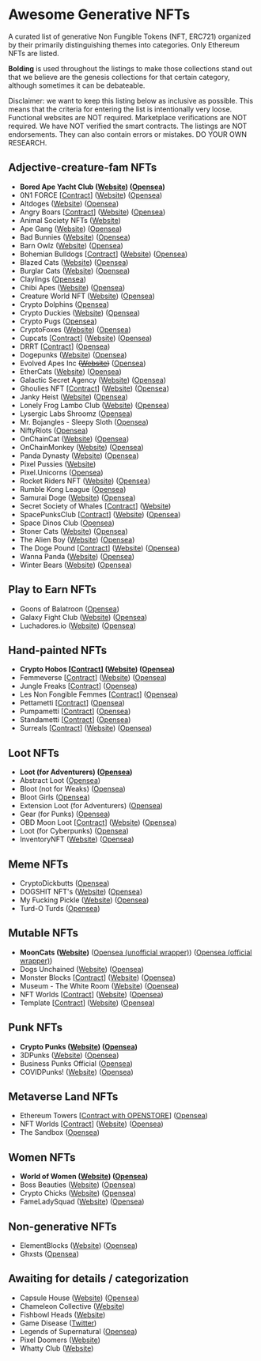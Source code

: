 # Awesome Generative NFTs

A curated list of generative Non Fungible Tokens (NFT, ERC721) organized by their primarily distinguishing themes into categories. Only Ethereum NFTs are listed.

**Bolding** is used throughout the listings to make those collections stand out that we believe are the genesis collections for that certain category, although sometimes it can be debateable.

Disclaimer: we want to keep this listing below as inclusive as possible. This means that the criteria for entering the list is intentionally very loose. Functional websites are NOT required. Marketplace verifications are NOT required. We have NOT verified the smart contracts. The listings are NOT endorsements. They can also contain errors or mistakes. DO YOUR OWN RESEARCH.

## Adjective-creature-fam NFTs

* **Bored Ape Yacht Club ([Website](https://boredapeyachtclub.com/)) ([Opensea](https://opensea.io/collection/boredapeyachtclub))**
* 0N1 FORCE [[Contract](https://etherscan.io/address/0x3bf2922f4520a8ba0c2efc3d2a1539678dad5e9d#code)] ([Website](https://www.0n1force.com/)) ([Opensea](https://opensea.io/collection/0n1-force))
* Altdoges ([Website](https://www.altdoges.com/)) ([Opensea](https://opensea.io/collection/altdoges))
* Angry Boars [[Contract](https://etherscan.io/address/0xa66cc78067fd1e6aa3eec4ccdff88d81527f92c1#code)] ([Website](https://www.angryboars.com/)) ([Opensea](https://opensea.io/collection/angryboarsnft))
* Animal Society NFTs ([Website](https://animalsocietynft.com/))
* Ape Gang ([Website](https://apegang.art/)) ([Opensea](https://opensea.io/collection/ape-gang))
* Bad Bunnies ([Website](https://badbunniesnft.com/)) ([Opensea](https://opensea.io/collection/bad-bunnies-nft))
* Barn Owlz ([Website](https://www.barnowlz.io/)) ([Opensea](https://opensea.io/collection/barn-owlz))
* Bohemian Bulldogs [[Contract](https://etherscan.io/address/0xcf5997c7a314ae624c6f2f4a6ddc373efd23b276)] ([Website](https://bohemian-bulldogs.com/)) ([Opensea](https://opensea.io/collection/bb-bohemian-bulldogs))
* Blazed Cats ([Website](https://blazedcats.com/)) ([Opensea](https://opensea.io/collection/blazedcats))
* Burglar Cats ([Website](https://burglarcats.com/)) ([Opensea](https://opensea.io/collection/burglarcatsnft))
* Claylings ([Opensea](https://opensea.io/collection/theclaylings))
* Chibi Apes ([Website](https://chibiapes.com/)) ([Opensea](https://opensea.io/collection/chibi-apes))
* Creature World NFT ([Website](https://creature.world/)) ([Opensea](https://opensea.io/collection/creature-world-collection))
* Crypto Dolphins ([Opensea](https://opensea.io/collection/cryptodolphins))
* Crypto Duckies ([Website](https://www.cryptoduckies.co/)) ([Opensea](https://opensea.io/collection/crypto-duckies))
* Crypto Pugs ([Opensea](https://opensea.io/collection/crypto-pugs))
* CryptoFoxes ([Website](https://www.cryptofoxes.io/)) ([Opensea](https://opensea.io/collection/cryptofoxes-v2))
* Cupcats [[Contract](https://etherscan.io/address/0x8cd8155e1af6ad31dd9eec2ced37e04145acfcb3#code)] ([Website](https://www.cupcatnft.com/)) ([Opensea](https://opensea.io/collection/cupcatsofficial))
* DRRT [[Contract](https://etherscan.io/address/0xf506f1ab233c72a424f1b83e055cbfb0ca0dbca1#code)] ([Opensea](https://opensea.io/collection/drrt))
* Dogepunks ([Website](https://dogepunks.com/)) ([Opensea](https://opensea.io/collection/dogepunks))
* Evolved Apes Inc ~~([Website](https://www.evolvedapes.com/))~~ ([Opensea](https://opensea.io/collection/evolved-apes-inc))
* EtherCats ([Website](https://www.ethercats.io/)) ([Opensea](https://opensea.io/collection/ethercats))
* Galactic Secret Agency ([Website](https://www.galacticsecretagency.com/)) ([Opensea](https://opensea.io/collection/galactic-secret-agency))
* Ghoulies NFT [[Contract](https://etherscan.io/address/0x2570f12074ac007aec09426c5d092dd2a1fa3e5f#code)] ([Website](https://ghouliesnft.com/)) ([Opensea](https://opensea.io/collection/ghouliesnft))
* Janky Heist ([Website](https://jankyheist.com/)) ([Opensea](https://opensea.io/collection/jankyheist))
* Lonely Frog Lambo Club ([Website](https://www.lonelyfroglamboclub.com/)) ([Opensea](https://opensea.io/collection/thelonelyfroglamboclub))
* Lysergic Labs Shroomz ([Opensea](https://opensea.io/collection/lysergiclabsshroomz))
* Mr. Bojangles - Sleepy Sloth ([Opensea](https://opensea.io/collection/sleepy-mrbojangles))
* NiftyRiots ([Opensea](https://opensea.io/collection/niftyriots))
* OnChainCat ([Website](https://onchaincat.com/)) ([Opensea](https://opensea.io/collection/onchaincat))
* OnChainMonkey ([Website](https://onchainmonkey.com/)) ([Opensea](https://opensea.io/collection/onchainmonkey))
* Panda Dynasty ([Website](https://pandadynasty.io/)) ([Opensea](https://opensea.io/collection/pandadynasty))
* Pixel Pussies ([Website](https://pixelpussy.io/))
* Pixel.Unicorns ([Opensea](https://opensea.io/collection/pixel-unicorns-))
* Rocket Riders NFT ([Website](https://www.rocketridersnft.com/)) ([Opensea](https://opensea.io/collection/rocketridersnft))
* Rumble Kong League ([Opensea](https://opensea.io/collection/rumble-kong-league))
* Samurai Doge ([Website](https://samuraidoge.net/)) ([Opensea](https://opensea.io/collection/samuraidoge))
* Secret Society of Whales [[Contract](https://etherscan.io/address/0x88091012eedF8Dba59D08e27Ed7B22008F5d6fe5#code)] ([Website](https://www.secretsocietyofwhales.com/))
* SpacePunksClub [[Contract](https://etherscan.io/address/0x45db714f24f5a313569c41683047f1d49e78ba07#code)] ([Website](https://www.spacepunks.club/)) ([Opensea](https://opensea.io/collection/space-punks-club))
* Space Dinos Club ([Opensea](https://opensea.io/collection/space-dinos-club))
* Stoner Cats ([Website](https://www.stonercats.com/)) ([Opensea](https://opensea.io/collection/stoner-cats-official))
* The Alien Boy ([Website](https://www.thealienboy.com/)) ([Opensea](https://opensea.io/collection/thealienboy))
* The Doge Pound [[Contract](https://etherscan.io/address/0xf4ee95274741437636e748ddac70818b4ed7d043#code)] ([Website](https://thedogepoundnft.com/)) ([Opensea](https://opensea.io/collection/the-doge-pound))
* Wanna Panda ([Website](https://wannapanda.com/)) ([Opensea](https://opensea.io/collection/wannapandaofficial))
* Winter Bears ([Website](https://www.winterbearsnft.com/)) ([Opensea](https://opensea.io/collection/winterbears))

## Play to Earn NFTs

* Goons of Balatroon ([Opensea](https://opensea.io/collection/goonsofbalatroon))
* Galaxy Fight Club ([Website](https://galaxyfightclub.com/)) ([Opensea](https://opensea.io/collection/galaxy-fight-club))
* Luchadores.io ([Website](https://luchadores.io/)) ([Opensea](https://opensea.io/collection/luchadores-io))

## Hand-painted NFTs

* **Crypto Hobos [[Contract](https://etherscan.io/address/0xd153f0014db6d1f339c6340d2c9f59214355d9d7#code)] ([Website](https://cryptohobos.io/)) ([Opensea](https://opensea.io/collection/crypto-hobos))**
* Femmeverse [[Contract](https://etherscan.io/address/0xa1caae7da6df6831d48e40a383528ac897664bf2#code)] ([Website](https://femmeverse.space/)) ([Opensea](https://opensea.io/collection/femmeverse))
* Jungle Freaks [[Contract](https://etherscan.io/address/0x7e6bc952d4b4bd814853301bee48e99891424de0#code)] ([Opensea](https://opensea.io/collection/jungle-freaks-by-trosley))
* Les Non Fongible Femmes [[Contract](https://etherscan.io/address/0xc1b2118a3995778a55282759a58207c2f5dcc186#code)] ([Opensea](https://opensea.io/collection/les-non-fongible-femmes))
* Pettametti [[Contract](https://etherscan.io/address/0x52474fbf6b678a280d0c69f2314d6d95548b3daf#code)] ([Opensea](https://opensea.io/collection/pettametti))
* Pumpametti [[Contract](https://etherscan.io/address/0x09646c5c1e42ede848a57d6542382c32f2877164#code)] ([Opensea](https://opensea.io/collection/pumpametti))
* Standametti [[Contract](https://etherscan.io/address/0xfc6bc5d50912354e89bad4dabf053bca2d7cd817#code)] ([Opensea](https://opensea.io/collection/standametti))
* Surreals [[Contract](https://etherscan.io/address/0xa406489360a47af2c74fc1004316a64e469646a5#code)] ([Website](https://surreals.io/)) ([Opensea](https://opensea.io/collection/official-surreals))

## Loot NFTs

* **Loot (for Adventurers) ([Opensea](https://opensea.io/collection/lootproject))**
* Abstract Loot ([Opensea](https://opensea.io/collection/abstract-loot))
* Bloot (not for Weaks) ([Opensea](https://opensea.io/collection/blootofficial))
* Bloot Girls ([Opensea](https://opensea.io/collection/blootgirl))
* Extension Loot (for Adventurers) ([Opensea](https://opensea.io/collection/xloot))
* Gear (for Punks) ([Opensea](https://opensea.io/collection/gear-for-punks))
* OBD Moon Loot [[Contract](https://etherscan.io/address/0x69f6be3dfb9e87f4d85fd9f61560ce3f18c7944a#code)] ([Website](https://onedaybae.io/)) ([Opensea](https://opensea.io/collection/odb-moon-loot))
* Loot (for Cyberpunks) ([Opensea](https://opensea.io/collection/loot-for-cyberpunks))
* InventoryNFT ([Website](https://www.inventorynft.net/)) ([Opensea](https://opensea.io/collection/inventorynft))

## Meme NFTs

* CryptoDickbutts ([Opensea](https://opensea.io/collection/cryptodickbutts-s3))
* DOGSHIT NFT's ([Website](https://www.dogshitnfts.com)) ([Opensea](https://opensea.io/collection/dogshitnfts))
* My Fucking Pickle ([Website](https://www.myfuckingpickle.io/)) ([Opensea](https://opensea.io/collection/myfuckingpickle))
* Turd-O Turds ([Opensea](https://opensea.io/collection/turd-o))

## Mutable NFTs

* **MoonCats ([Website](https://mooncat.community/))** ([Opensea (unofficial wrapper)](https://opensea.io/collection/wrapped-mooncatsrescue)) ([Opensea (official wrapper)](https://opensea.io/collection/acclimatedmooncats))
* Dogs Unchained ([Website](https://www.dogsunchainednft.com/)) ([Opensea](https://opensea.io/collection/dogs-unchained))
* Monster Blocks [[Contract](https://etherscan.io/address/0xa56a4f2b9807311ac401c6afba695d3b0c31079d#code)] ([Website](https://www.monsterblocks.io/)) ([Opensea](https://opensea.io/collection/monster-blocks))
* Museum - The White Room ([Website](https://www.museum-refined.art/)) ([Opensea](https://opensea.io/collection/museum-the-white-room))
* NFT Worlds [[Contract](https://etherscan.io/address/0xbd4455da5929d5639ee098abfaa3241e9ae111af#code)] ([Website](https://www.nftworlds.com/)) ([Opensea](https://opensea.io/collection/nft-worlds))
* Template [[Contract](https://etherscan.io/address/0x3a0335409a0becd0da1ff6e442b9b6874d4e87a1#code)] ([Website](https://www.template.wtf/)) ([Opensea](https://opensea.io/collection/template))

## Punk NFTs

* **Crypto Punks ([Website](https://www.larvalabs.com/cryptopunks)) ([Opensea](https://opensea.io/collection/cryptopunks))**
* 3DPunks ([Website](https://3d-punks.com/)) ([Opensea](https://opensea.io/collection/3dpunks))
* Business Punks Official ([Opensea](https://opensea.io/collection/business-punks-official))
* COVIDPunks! ([Website](https://www.covidpunks.com/)) ([Opensea](https://opensea.io/collection/covidpunksnft))

## Metaverse Land NFTs

* Ethereum Towers [[Contract with OPENSTORE](https://etherscan.io/address/0x495f947276749ce646f68ac8c248420045cb7b5e)] ([Opensea](https://opensea.io/collection/ethereum-towers))
* NFT Worlds [[Contract](https://etherscan.io/address/0xbd4455da5929d5639ee098abfaa3241e9ae111af#code)] ([Website](https://www.nftworlds.com/)) ([Opensea](https://opensea.io/collection/nft-worlds))
* The Sandbox ([Opensea](https://opensea.io/collection/sandbox))

## Women NFTs

* **World of Women ([Website](https://worldofwomen.art/)) ([Opensea](https://opensea.io/collection/world-of-women-nft))**
* Boss Beauties ([Website](https://www.bossbeauties.club/)) ([Opensea](https://opensea.io/collection/bossbeauties))
* Crypto Chicks ([Website](https://www.cryptochicks.app/)) ([Opensea](https://opensea.io/collection/the-crypto-chicks))
* FameLadySquad ([Website](https://www.fameladysquad.com/)) ([Opensea](https://opensea.io/collection/fameladysquad))

## Non-generative NFTs
* ElementBlocks ([Website](https://elementblocks.org/)) ([Opensea](https://opensea.io/collection/elementblocks/))
* Ghxsts ([Opensea](https://opensea.io/collection/ghxsts))

## Awaiting for details / categorization

* Capsule House ([Website](https://capsulehouse.io/)) ([Opensea](https://opensea.io/collection/capsulehouse))
* Chameleon Collective ([Website](https://chameleoncollective.io/))
* Fishbowl Heads ([Website](https://fishbowlheads.com/))
* Game Disease ([Twitter](https://twitter.com/gamedisease_))
* Legends of Supernatural ([Opensea](https://opensea.io/collection/legendsofsupernatural))
* Pixel Doomers ([Website](https://pixeldoomers.club/))
* Whatty Club ([Website](https://whatty.club/))
